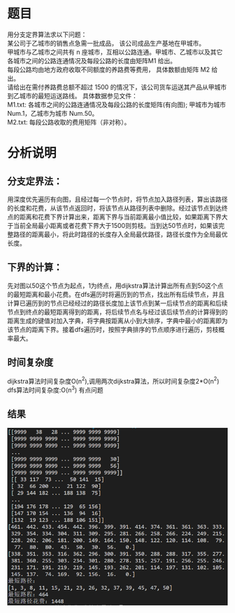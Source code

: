 # 题目  
用分支定界算法求以下问题：  
某公司于乙城市的销售点急需一批成品， 该公司成品生产基地在甲城市。  
甲城市与乙城市之间共有 n 座城市，互相以公路连通。甲城市、乙城市以及其它各城市之间的公路连通情况及每段公路的长度由矩阵M1 给出。  
每段公路均由地方政府收取不同额度的养路费等费用， 具体数额由矩阵 M2 给出。  
请给出在需付养路费总额不超过 1500 的情况下，该公司货车运送其产品从甲城市到乙城市的最短运送路线。
具体数据参见文件：  
M1.txt: 各城市之间的公路连通情况及每段公路的长度矩阵(有向图); 甲城市为城市 Num.1，乙城市为城市 Num.50。  
M2.txt: 每段公路收取的费用矩阵（非对称）。
# 分析说明  
## 分支定界法：
用深度优先遍历有向图，且经过每一个节点时，将节点加入路径列表，算出该路径的长度和花费，从该节点返回时，将该节点从路径列表中删除。经过该节点到达终点的距离和花费下界计算出来，距离下界与当前距离最小值比较，如果距离下界大于当前全局最小距离或者花费下界大于1500则剪枝。当到达50节点时，如果该完整路径的距离最小，将此时路径的长度存入全局最优路径，路径长度作为全局最优长度。

## 下界的计算：
先对图以50这个节点为起点，1为终点，用dijkstra算法计算出所有点到50这个点的最短距离和最小花费。在dfs遍历时将遍历到的节点，找出所有后续节点，并且计算已遍历到的节点已经经过的路径长度加上该节点到某一后续节点的距离和后续节点到终点的最短距离得到的距离，将后续节点名与经过该后续节点的计算得到的距离生成的键值对加入字典，将字典按距离从小到大排序，字典中最小的距离即为该节点的距离下界。接着dfs遍历时，按照字典排序的节点顺序进行遍历，剪枝概率最大。

## 时间复杂度
dijkstra算法时间复杂度O(n$^2$),调用两次dijkstra算法，所以时间复杂度2*O(n$^2$)
dfs算法时间复杂度:O(n$^3$) 有点问题

## 结果
![avatar](./1.png)


